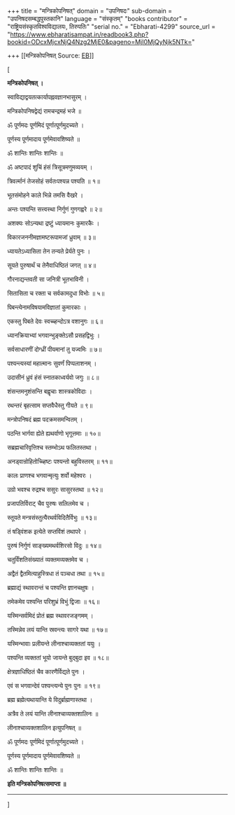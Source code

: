 +++
title = "मन्त्रिकोपनिषत्"
domain = "उपनिषदः"
sub-domain = "उपनिषदसम्बद्धपुस्तकानि"
language = "संस्कृतम्"
"books contributor" = "राष्ट्रियसंस्कृतविश्वविद्यालयः, तिरुपतिः"
"serial no." = "Ebharati-4299"
source_url = "https://www.ebharatisampat.in/readbook3.php?bookid=ODcxMjcxNjQ4Nzg2MjE0&pageno=MjI0MjQyNjk5NTk="

+++
[[मन्त्रिकोपनिषत्	Source: [EB](https://www.ebharatisampat.in/readbook3.php?bookid=ODcxMjcxNjQ4Nzg2MjE0&pageno=MjI0MjQyNjk5NTk=)]]

\[





**मन्त्रिकोपनिषत् ।**



स्वाविद्याद्वयतत्कार्यापह्नवज्ञानभासुरम् ।

मन्त्रिकोपनिषद्वेद्यं रामचन्द्रमहं भजे ॥

ॐ पूर्णमदः पूर्णमिदं पूर्णात्पूर्णमुदच्यते ।

पूर्णस्य पूर्णमादाय पूर्णमेवावशिष्यते ॥

ॐ शान्तिः शान्तिः शान्तिः ॥

ॐ अष्टपादं शुचिं हंसं त्रिसूत्रमणुमव्ययम् ।

त्रिवर्त्मानं तेजसोहं सर्वतःपश्यन्न पश्यति ॥ १॥

भूतसंमोहने काले भिन्ने तमसि वैखरे ।

अन्तः पश्यन्ति सत्त्वस्था निर्गुणं गुणगह्वरे ॥ २॥

अशक्यः सोऽन्यथा द्रष्टुं ध्यायमानः कुमारकैः ।

विकारजननीमज्ञामष्टरूपामजां ध्रुवाम् ॥ ३॥

ध्यायतेऽध्यासिता तेन तन्यते प्रेर्यते पुनः ।

सूयते पुरुषार्थं च तेनैवाधिष्ठितं जगत् ॥ ४॥

गौरनाद्यन्तवती सा जनित्री भूतभाविनी ।

सितासिता च रक्ता च सर्वकामदुधा विभोः ॥ ५॥

पिबन्त्येनामविषयामविज्ञातां कुमारकाः ।

एकस्तु पिबते देवः स्वच्च्हन्दोऽत्र वशानुगः ॥ ६॥

ध्यानक्रियाभ्यां भगवान्भुङ्क्तेऽसौ प्रसहद्विभुः ।

सर्वसाधारणीं दोग्ध्रीं पीयमानां तु यज्वमिः ॥ ७॥

पश्यन्त्यस्यां महात्मानः सुवर्णं पिप्पलाशनम् ।

उदासीनं ध्रुवं हंसं स्नातकाध्वर्यवो जगुः ॥ ८॥

शंसन्तमनुशंसन्ति बह्वृचाः शास्त्रकोविदाः ।

रथन्तरं बृहत्साम सप्तवैधैस्तु गीयते ॥ ९॥

मन्त्रोपनिषदं ब्रह्म पदक्रमसमन्वितम् ।

पठन्ति भार्गवा ह्येते ह्यथर्वाणो भृगूत्तमाः ॥ १०॥

सब्रह्मचारिवृत्तिश्च स्तम्भोऽथ फलितस्तथा ।

अनड्वान्रोहितोच्च्हिष्टः पश्यन्तो बहुविस्तरम् ॥ ११॥

कालः प्राणश्च भगवान्मृत्युः शर्वो महेश्वरः ।

उग्रो भवश्च रुद्रश्च ससुरः सासुरस्तथा ॥ १२॥

प्रजापतिर्विराट् चैव पुरुषः सलिलमेव च ।

स्तूयते मन्त्रसंस्तुत्यैरथर्वविदितैर्विभुः ॥ १३॥

तं षड्विंशक इत्येते सप्तविंशं तथापरे ।

पुरुषं निर्गुणं साङ्ख्यमथर्वशिरसो विदुः ॥ १४॥

चतुर्विंशतिसंख्यातं व्यक्तमव्यक्तमेव च ।

अद्वैतं द्वैतमित्याहुस्त्रिधा तं पञ्चधा तथा ॥ १५॥

ब्रह्माद्यं स्थावरान्तं च पश्यन्ति ज्ञानचक्षुषः ।

तमेकमेव पश्यन्ति परिशुभ्रं विभुं द्विजाः ॥ १६॥

यस्मिन्सर्वमिदं प्रोतं ब्रह्म स्थावरजङ्गमम् ।

तस्मिन्नेव लयं यान्ति स्रवन्त्यः सागरे यथा ॥ १७॥

यस्मिन्भावाः प्रलीयन्ते लीनाश्चाव्यक्ततां ययुः ।

पश्यन्ति व्यक्ततां भूयो जायन्ते बुद्बुदा इव ॥ १८॥

क्षेत्रज्ञाधिष्ठितं चैव कारणैर्विद्यते पुनः ।

एवं स भगवान्देवं पश्यन्त्यन्ये पुनः पुनः ॥ १९॥

ब्रह्म ब्रह्मेत्यथायान्ति ये विदुर्ब्राह्मणास्तथा ।

अत्रैव ते लयं यान्ति लीनाश्चाव्यक्तशालिनः ॥

लीनाश्चाव्यक्तशालिन इत्युपनिषत् ॥

ॐ पूर्णमदः पूर्णमिदं पूर्णात्पूर्णमुदच्यते ।

पूर्णस्य पूर्णमादाय पूर्णमेवावशिष्यते ॥

ॐ शान्तिः शान्तिः शान्तिः ॥

**इति मन्त्रिकोपनिषत्समाप्ता ॥**

------------------- --------------------




\]
